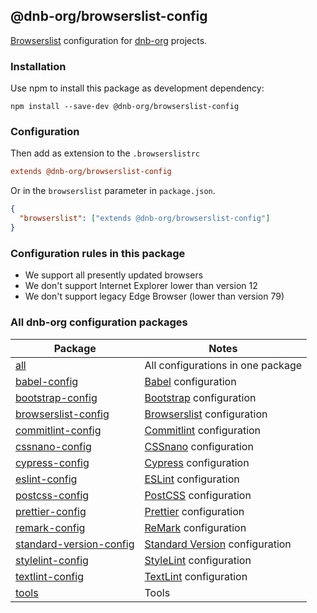 ## @dnb-org/browserslist-config

[Browserslist](https://github.com/browserslist/browserslist) configuration for [dnb-org](https://github.com/dnb-org) projects.

### Installation

Use npm to install this package as development dependency:

```shell
npm install --save-dev @dnb-org/browserslist-config
```

### Configuration

Then add as extension to the `.browserslistrc`

```ini
extends @dnb-org/browserslist-config
```

Or in the `browserslist` parameter in `package.json`.

```json
{
  "browserslist": ["extends @dnb-org/browserslist-config"]
}
```

### Configuration rules in this package

- We support all presently updated browsers
- We don't support Internet Explorer lower than version 12
- We don't support legacy Edge Browser (lower than version 79)

### All dnb-org configuration packages

| Package | Notes |
| --- | --- |
| [all](https://github.com/dnb-org/configurations/tree/main/packages/all) | All configurations in one package |
| [babel-config](https://github.com/dnb-org/configurations/tree/main/packages/babel-config) | [Babel](https://babeljs.io/) configuration |
| [bootstrap-config](https://github.com/dnb-org/configurations/tree/main/packages/bootstrap-config) | [Bootstrap](https://getbootstrap.com/) configuration |
| [browserslist-config](https://github.com/dnb-org/configurations/tree/main/packages/browserslist-config) | [Browserslist](https://github.com/browserslist/browserslist) configuration |
| [commitlint-config](https://github.com/dnb-org/configurations/tree/main/packages/commitlint-config) | [Commitlint](https://github.com/conventional-changelog/commitlint) configuration |
| [cssnano-config](https://github.com/dnb-org/configurations/tree/main/packages/cssnano-config) | [CSSnano](https://cssnano.co/) configuration |
| [cypress-config](https://github.com/dnb-org/configurations/tree/main/packages/cypress-config) | [Cypress](https://www.cypress.io/) configuration |
| [eslint-config](https://github.com/dnb-org/configurations/tree/main/packages/eslint-config) | [ESLint](https://github.com/eslint/eslint) configuration |
| [postcss-config](https://github.com/dnb-org/configurations/tree/main/packages/postcss-config) | [PostCSS](https://postcss.org/) configuration |
| [prettier-config](https://github.com/dnb-org/configurations/tree/main/packages/prettier-config) | [Prettier](https://prettier.io/) configuration |
| [remark-config](https://github.com/dnb-org/configurations/tree/main/packages/remark-config) | [ReMark](https://github.com/remarkjs/remark-lint) configuration |
| [standard-version-config](https://github.com/dnb-org/configurations/tree/main/packages/standard-version-config) | [Standard Version](https://github.com/conventional-changelog/standard-version) configuration |
| [stylelint-config](https://github.com/dnb-org/configurations/tree/main/packages/stylelint-config) | [StyleLint](https://github.com/stylelint/stylelint) configuration |
| [textlint-config](https://github.com/dnb-org/configurations/tree/main/packages/textlint-config) | [TextLint](https://github.com/textlint/textlint) configuration |
| [tools](https://github.com/dnb-org/configurations/tree/main/packages/tools) | Tools |
